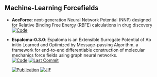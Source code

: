 

## **Machine-Learning Forcefields**


- **AceForce**: next-generation Neural Network Potential (NNP) designed for Relative Binding Free Energy (RBFE) calculations in drug discovery  
    [![Code](https://img.shields.io/badge/Code-Repository-blue?style=for-the-badge)](https://huggingface.co/Acellera/AceForce-1.0) 




- **Espaloma-0.3.0**: Espaloma is an Extensible Surrogate Potential of Ab initio Learned and Optimized by Message-passing Algorithm, a framework for end-to-end differentiable construction of molecular mechanics force fields using graph neural networks.  
    [![Code](https://img.shields.io/github/stars/choderalab/espaloma?style=for-the-badge&logo=github)](https://github.com/choderalab/espaloma) 
    [![Last Commit](https://img.shields.io/github/last-commit/choderalab/espaloma?style=for-the-badge&logo=github)](https://github.com/choderalab/espaloma) 

    [![Publication](https://img.shields.io/badge/Publication-Citations:35-blue?style=for-the-badge&logo=bookstack)](https://doi.org/10.1039/D2SC02739A) 
    [![JIF](https://img.shields.io/badge/Impact_Factor-7.60-purple?style=for-the-badge&logo=academia)](https://doi.org/10.1039/D2SC02739A)


